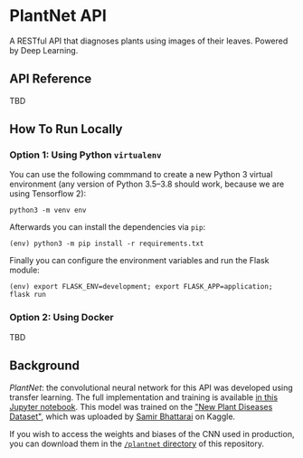 # PlantNet API
A RESTful API that diagnoses plants using images of their leaves. Powered by Deep Learning.

## API Reference 
TBD

## How To Run Locally 
### Option 1: Using Python `virtualenv`
You can use the following commmand to create a new Python 3 virtual environment (any version of Python 3.5–3.8 should work, because we are using Tensorflow 2):
```
python3 -m venv env
``` 
Afterwards you can install the dependencies via `pip`:
```
(env) python3 -m pip install -r requirements.txt
```
Finally you can configure the environment variables and run the Flask module:
```
(env) export FLASK_ENV=development; export FLASK_APP=application; flask run
```
### Option 2: Using Docker
TBD


## Background

*PlantNet*: the convolutional neural network for this API was developed using transfer learning. The full implementation and training is available [in this Jupyter notebook](https://github.com/UPstartDeveloper/DS-2.4-Advanced-Topics/blob/main/Notebooks/Computer_Vision/Plant_Vision.ipynb). This model was trained on the ["New Plant Diseases Dataset"](https://www.kaggle.com/vipoooool/new-plant-diseases-dataset), which was uploaded by [Samir Bhattarai](https://www.kaggle.com/vipoooool) on Kaggle.

If you wish to access the weights and biases of the CNN used in production, you can download them in the [`/plantnet` directory](https://github.com/UPstartDeveloper/plantnet-api/tree/main/plantnet) of this repository.

